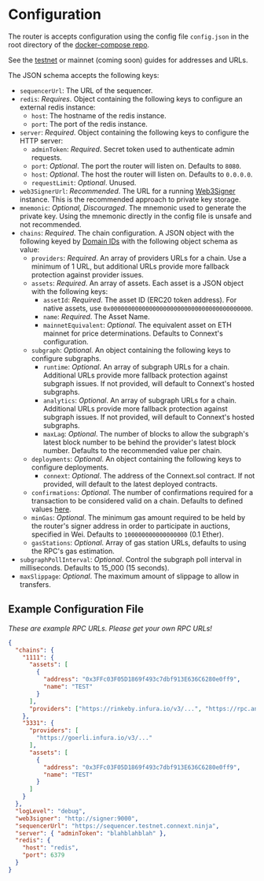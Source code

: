 # Configuration

The router is accepts configuration using the config file `config.json` in the root directory of the [docker-compose repo](https://github.com/connext/nxtp-router-docker-compose).

See the [testnet](../../developers/testing-against-testnet.md) or mainnet (coming soon) guides for addresses and URLs.

The JSON schema accepts the following keys:

* `sequencerUrl`: The URL of the sequencer.
* `redis`: _Requires_. Object containing the following keys to configure an external redis instance:
  * `host`: The hostname of the redis instance.
  * `port`: The port of the redis instance.
* `server`: _Required_. Object containing the following keys to configure the HTTP server:
  * `adminToken`: _Required_. Secret token used to authenticate admin requests.
  * `port`: _Optional_. The port the router will listen on. Defaults to `8080`.
  * `host`: _Optional_. The host the router will listen on. Defaults to `0.0.0.0`.
  * `requestLimit`: _Optional_. Unused.
* `web3SignerUrl`: _Recommended_. The URL for a running [Web3Signer](https://docs.web3signer.consensys.net/en/latest/) instance. This is the recommended approach to private key storage.
* `mnemonic`: _Optional, Discouraged_. The mnemonic used to generate the private key. Using the mnemonic directly in the config file is unsafe and not recommended.
* `chains`: _Required_. The chain configuration. A JSON object with the following keyed by [Domain IDs](developers/testing-against-testnet/#domain-ids) with the following object schema as value:
  * `providers`: _Required_. An array of providers URLs for a chain. Use a minimum of 1 URL, but additional URLs provide more fallback protection against provider issues.
  * `assets`: _Required_. An array of assets. Each asset is a JSON object with the following keys:
    * `assetId`: _Required_. The asset ID (ERC20 token address). For native assets, use `0x0000000000000000000000000000000000000000`.
    * `name`: _Required_. The Asset Name.
    * `mainnetEquivalent`: _Optional_. The equivalent asset on ETH mainnet for price determinations. Defaults to Connext's configuration.
  * `subgraph`: _Optional_. An object containing the following keys to configure subgraphs.
    * `runtime`: _Optional_. An array of subgraph URLs for a chain. Additional URLs provide more fallback protection against subgraph issues. If not provided, will default to Connext's hosted subgraphs.
    * `analytics`: _Optional_. An array of subgraph URLs for a chain. Additional URLs provide more fallback protection against subgraph issues. If not provided, will default to Connext's hosted subgraphs.
    * `maxLag`: _Optional_. The number of blocks to allow the subgraph's latest block number to be behind the provider's latest block number. Defaults to the recommended value per chain.
  * `deployments`: _Optional_. An object containing the following keys to configure deployments.
    * `connext`: _Optional_. The address of the Connext.sol contract. If not provided, will default to the latest deployed contracts.
  * `confirmations`: _Optional_. The number of confirmations required for a transaction to be considered valid on a chain. Defaults to defined values [here](https://github.com/connext/chaindata/blob/29cc0250aff398cdf9326dcb7698d291f3e3015a/crossChain.json).
  * `minGas`: _Optional_. The minimum gas amount required to be held by the router's signer address in order to participate in auctions, specified in Wei. Defaults to `100000000000000000` (0.1 Ether).
  * `gasStations`: _Optional_. Array of gas station URLs, defaults to using the RPC's gas estimation.
* `subgraphPollInterval`: _Optional_. Control the subgraph poll interval in milliseconds. Defaults to 15\_000 (15 seconds).
* `maxSlippage`: _Optional_. The maximum amount of slippage to allow in transfers.

## Example Configuration File

_These are example RPC URLs. Please get your own RPC URLs!_

```json
{
  "chains": {
    "1111": {
      "assets": [
        {
          "address": "0x3FFc03F05D1869f493c7dbf913E636C6280e0ff9",
          "name": "TEST"
        }
      ],
      "providers": ["https://rinkeby.infura.io/v3/...", "https://rpc.ankr.com/eth_rinkeby"]
    },
    "3331": {
      "providers": [
        "https://goerli.infura.io/v3/..."
      ],
      "assets": [
        {
          "address": "0x3FFc03F05D1869f493c7dbf913E636C6280e0ff9",
          "name": "TEST"
        }
      ]
    }
  },
  "logLevel": "debug",
  "web3signer": "http://signer:9000",
  "sequencerUrl": "https://sequencer.testnet.connext.ninja",
  "server": { "adminToken": "blahblahblah" },
  "redis": {
    "host": "redis",
    "port": 6379
  }
}
```
